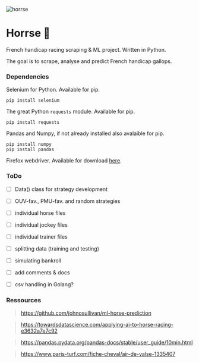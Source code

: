 ![horrse](https://cdn2.paris-turf.com/medias/_original/turf/CHEV/PHOTO/407/1335407_PHW_air_de_valse.jpg)

# Horrse :horse:

French handicap racing scraping & ML project. Written in Python. 

The goal is to scrape, analyse and predict French handicap gallops.

### Dependencies

Selenium for Python. Available for pip.
```
pip install selenium
```

The great Python `requests` module. Available for pip.
```
pip install requests
```

Pandas and Numpy, if not already installed also avalaible for pip.
```
pip install numpy
pip install pandas
```

Firefox webdriver. Available for download [here](https://github.com/mozilla/geckodriver/releases).

### ToDo

- [ ] Data() class for strategy development

- [ ] OUV-fav., PMU-fav. and random strategies

- [ ] individual horse files

- [ ] individual jockey files

- [ ] individual trainer files

- [ ] splitting data (training and testing)

- [ ] simulating bankroll

- [ ] add comments & docs

- [ ] csv handling in Golang?
### Ressources

> https://github.com/johnosullivan/ml-horse-prediction

> https://towardsdatascience.com/applying-ai-to-horse-racing-e3632a7e7c92

> https://pandas.pydata.org/pandas-docs/stable/user_guide/10min.html

> https://www.paris-turf.com/fiche-cheval/air-de-valse-1335407
